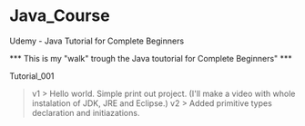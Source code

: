 # Java_Course
Udemy - Java Tutorial for Complete Beginners

*** This is my "walk" trough the Java toutorial for Complete Beginners" ***

Tutorial_001 
> v1 > Hello world. Simple print out project. (I'll make a video with whole instalation of JDK, JRE and Eclipse.)
> v2 > Added primitive types declaration and initiazations.
